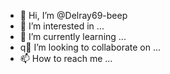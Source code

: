 - 👋 Hi, I’m @Delray69-beep
- 👀 I’m interested in ...
- 🌱 I’m currently learning ...
- q💞️ I’m looking to collaborate on ...
- 📫 How to reach me ...

<!---
Delray69-beep/Delray69-beep is a ✨ special ✨ repository because its `README.md` (this file) appears on your GitHub profile.
You can click the Preview link to take a look at your changes.
--->
